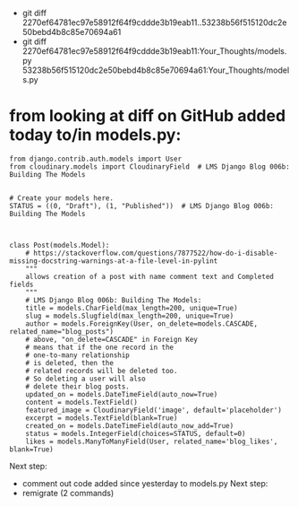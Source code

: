 - git diff 2270ef64781ec97e58912f64f9cddde3b19eab11..53238b56f515120dc2e50bebd4b8c85e70694a61
- git diff 2270ef64781ec97e58912f64f9cddde3b19eab11:Your_Thoughts/models.py 53238b56f515120dc2e50bebd4b8c85e70694a61:Your_Thoughts/models.py

# from looking at diff on GitHub added today to/in models.py:

```
from django.contrib.auth.models import User
from cloudinary.models import CloudinaryField  # LMS Django Blog 006b: Building The Models


# Create your models here.
STATUS = ((0, "Draft"), (1, "Published"))  # LMS Django Blog 006b: Building The Models



class Post(models.Model):
    # https://stackoverflow.com/questions/7877522/how-do-i-disable-missing-docstring-warnings-at-a-file-level-in-pylint
    """
    allows creation of a post with name comment text and Completed fields
    """
    # LMS Django Blog 006b: Building The Models:
    title = models.CharField(max_length=200, unique=True)
    slug = models.Slugfield(max_length=200, unique=True)
    author = models.ForeignKey(User, on_delete=models.CASCADE, related_name="blog_posts")
    # above, "on_delete=CASCADE" in Foreign Key
    # means that if the one record in the 
    # one-to-many relationship 
    # is deleted, then the 
    # related records will be deleted too.
    # So deleting a user will also 
    # delete their blog posts.
    updated_on = models.DateTimeField(auto_now=True)
    content = models.TextField()
    featured_image = CloudinaryField('image', default='placeholder')
    excerpt = models.TextField(blank=True)
    created_on = models.DateTimeField(auto_now_add=True)
    status = models.IntegerField(choices=STATUS, default=0)
    likes = models.ManyToManyField(User, related_name='blog_likes', blank=True)
```


Next step:
- comment out code added since yesterday to models.py
Next step:
- remigrate (2 commands)